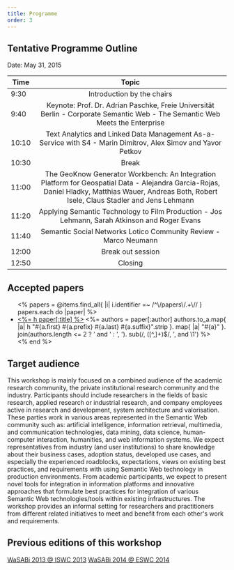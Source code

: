 ```yaml
---
title: Programme
order: 3
---
```


## Tentative Programme Outline

Date: May 31, 2015 

| Time          | Topic                            |
| ------------- |:--------------------------------:|
| 9:30          | Introduction by the chairs       |
| 9:40          | Keynote: Prof. Dr. Adrian Paschke, Freie Universität Berlin - Corporate Semantic Web - The Semantic Web Meets the Enterprise |
| 10:10         | Text Analytics and Linked Data Management As-a-Service with S4 - Marin Dimitrov, Alex Simov and Yavor Petkov|
| 10:30         | Break                            |
| 11:00         | The GeoKnow Generator Workbench: An Integration Platform for Geospatial Data - Alejandra Garcia-Rojas, Daniel Hladky, Matthias Wauer, Andreas Both, Robert Isele, Claus Stadler and Jens Lehmann| 
| 11:20         | Applying Semantic Technology to Film Production - Jos Lehmann, Sarah Atkinson and Roger Evans|
| 11:40         | Semantic Social Networks Lotico Community Review - Marco Neumann|
| 12:00         | Break out session                |
| 12:50         | Closing                          |

## Accepted papers
<ul>
<%
  papers = @items.find_all{ |i| i.identifier =~ /^\/papers\/.+\// }
  papers.each do |paper|
%>
<li itemscope itemtype="http://schema.org/ScholarlyArticle">
  <a href="<%= paper.identifier.chop %>.pdf" itemprop="name"><%= h paper[:title] %></a>
  <%=
    authors = paper[:author]
    authors.to_a.map{ |a| h "#{a.first} #{a.prefix} #{a.last} #{a.suffix}".strip }.
      map{ |a| "<span itemprop='author'>#{a}</span>" }.
      join(authors.length <= 2 ? ' and ' : ', ').
      sub(/, ([^,]+)$/, ', and \1')
  %>
</li>
<%
  end
%>
</ul>

## Target audience

This workshop is mainly focused on a combined audience of the academic research community, the private institutional research community and the industry. Participants should include researchers in the fields of basic research, applied research or industrial research, and company employees active in research and development, system architecture and valorisation. These parties work in various areas represented in the Semantic Web community such as: artificial intelligence, information retrieval, multimedia, and communication technologies, data mining, data science, human-computer interaction, humanities, and web information systems.
We expect representatives from industry (and user institutions) to share knowledge about their business cases, adoption status, developed use cases, and especially the experienced roadblocks, expectations, views on existing best practices, and requirements with using Semantic Web technology in production environments. From academic participants, we expect to present novel tools for integration in information platforms and innovative approaches that formulate best practices for integration of various Semantic Web technologies/tools within existing infrastructures. The workshop provides an informal setting for researchers and practitioners from different related initiatives to meet and benefit from each other's work and requirements.

## Previous editions of this workshop

[WaSABi 2013 @ ISWC 2013](http://2013.wasabi-ws.org)
[WaSABi 2014 @ ESWC 2014](http://2014.wasabi-ws.org)

